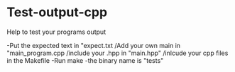 # Test-output-cpp
Help to test your programs output

-Put the expected text in "expect.txt
/Add your own main in "main_program.cpp
/include your .hpp in "main.hpp"
/inlcude your cpp files in the Makefile
-Run make
-the binary name is "tests"
  

